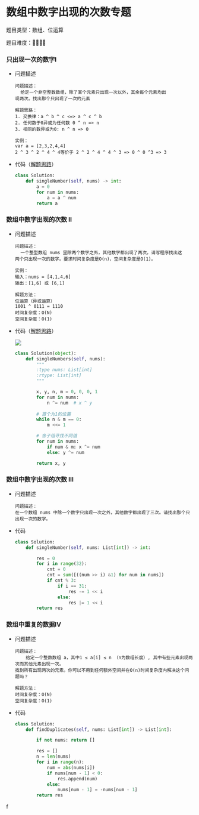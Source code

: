 # 数组中数字出现的次数专题

题目类型：数组、位运算

题目难度：:star2::star2::star2::star2:

### 只出现一次的数字I

- 问题描述

  ```
  问题描述：
  	给定一个非空整数数组，除了某个元素只出现一次以外，其余每个元素均出
  现两次。找出那个只出现了一次的元素
  
  解题思路：
  1. 交换律：a ^ b ^ c <=> a ^ c ^ b
  2. 任何数于0异或为任何数 0 ^ n => n
  3. 相同的数异或为0: n ^ n => 0
  
  实例：
  var a = [2,3,2,4,4]
  2 ^ 3 ^ 2 ^ 4 ^ 4等价于 2 ^ 2 ^ 4 ^ 4 ^ 3 => 0 ^ 0 ^3 => 3
  ```

- 代码（[解题思路](https://leetcode-cn.com/problems/single-number/comments/)）

  ```python
  class Solution:
      def singleNumber(self, nums) -> int:
          a = 0
          for num in nums:
              a = a ^ num
          return a
  ```

### 数组中数字出现的次数 II

- 问题描述

  ```
  问题描述：
  	一个整型数组 nums 里除两个数字之外，其他数字都出现了两次。请写程序找出这
  两个只出现一次的数字。要求时间复杂度是O(n)，空间复杂度是O(1)。
  
  实例：
  输入：nums = [4,1,4,6]
  输出：[1,6] 或 [6,1]
  
  解题方法：
  位运算（异或运算）
  1001 ^ 0111 = 1110
  时间复杂度：O(N)
  空间复杂度：O(1)
  ```

- 代码（[解题思路](https://leetcode-cn.com/problems/shu-zu-zhong-shu-zi-chu-xian-de-ci-shu-lcof/solution/jian-zhi-offer-56-i-shu-zu-zhong-shu-zi-tykom/)）

  ![](/home/gavin/Python/剑指offer/总结/imgs/74.png)

  ```python
  class Solution(object):
      def singleNumbers(self, nums):
          """
          :type nums: List[int]
          :rtype: List[int]
          """
  
          x, y, n, m = 0, 0, 0, 1
          for num in nums:
              n ^= num  # x ^ y
          
          # 首个为1的位置
          while n & m == 0:
              m <<= 1
  
          # 各子组寻找不同值
          for num in nums:
              if num & m: x ^= num
              else: y ^= num
  
          return x, y 
  ```


### 数组中数字出现的次数 III

- 问题描述

  ```
  问题描述：
  在一个数组 nums 中除一个数字只出现一次之外，其他数字都出现了三次。请找出那个只出现一次的数字。
  ```

- 代码

  ```python
  class Solution:
      def singleNumber(self, nums: List[int]) -> int:
  
          res = 0
          for i in range(32):
              cnt = 0
              cnt = sum([((num >> i) &1) for num in nums])
              if cnt % 3:
                  if i == 31:
                      res -= 1 << i
                  else:
                      res |= 1 << i
          return res
  ```

### 数组中重复的数据IV

- 问题描述

  ```
  问题描述：
      给定一个整数数组 a，其中1 ≤ a[i] ≤ n （n为数组长度）, 其中有些元素出现两次而其他元素出现一次。
  找到所有出现两次的元素。你可以不用到任何额外空间并在O(n)时间复杂度内解决这个问题吗？
  
  解题方法：
  时间复杂度：O(N)
  空间复杂度：O(1)
  ```

- 代码

  ```python
  class Solution:
      def findDuplicates(self, nums: List[int]) -> List[int]:
  
          if not nums: return []
  
          res = []
          n = len(nums)
          for i in range(n):
              num = abs(nums[i])
              if nums[num - 1] < 0:
                  res.append(num)
              else:
                  nums[num - 1] = -nums[num - 1]
          return res
  ```

f 

